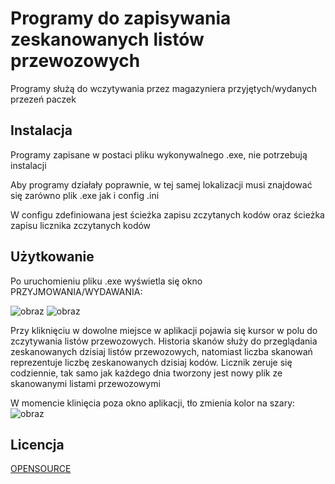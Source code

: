 # Programy do zapisywania zeskanowanych listów przewozowych

Programy służą do wczytywania przez magazyniera przyjętych/wydanych przezeń paczek

## Instalacja
Programy zapisane w postaci pliku wykonywalnego .exe, nie potrzebują instalacji

Aby programy działały poprawnie, w tej samej lokalizacji musi znajdować się zarówno plik .exe jak i config .ini

W configu zdefiniowana jest ścieżka zapisu zczytanych kodów oraz ścieżka zapisu licznika zczytanych kodów
## Użytkowanie

Po uruchomieniu pliku .exe wyświetla się okno PRZYJMOWANIA/WYDAWANIA:

![obraz](https://github.com/user-attachments/assets/e0e62728-9d36-4abc-b722-c3299095982a)
![obraz](https://github.com/user-attachments/assets/3e3313ca-628d-4fe6-b4a5-a3db3049d23a)


Przy kliknięciu w dowolne miejsce w aplikacji pojawia się kursor w polu do zczytywania listów przewozowych.
Historia skanów służy do przeglądania zeskanowanych dzisiaj listów przewozowych, natomiast liczba skanowań reprezentuje liczbę zeskanowanych dzisiaj kodów.
Licznik zeruje się codziennie, tak samo jak każdego dnia tworzony jest nowy plik ze skanowanymi listami przewozowymi

W momencie klinięcia poza okno aplikacji, tło zmienia kolor na szary:
![obraz](https://github.com/user-attachments/assets/133a6e45-dadf-4ffe-8269-4ab28e6df69f)


## Licencja

[OPENSOURCE](https://opensource.org/osd)
